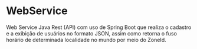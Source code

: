 # WebService

Web Service Java Rest (API) com uso de Spring Boot que realiza o cadastro e a exibição de usuários no formato JSON, assim como retorna o fuso horário de determinada
localidade no mundo por meio do ZoneId.


